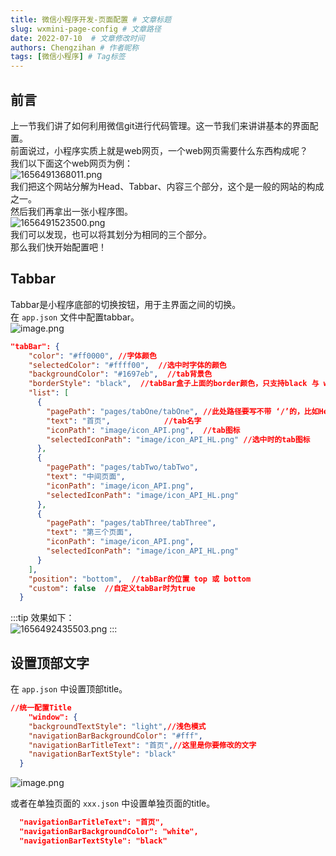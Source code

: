 ```yaml
---
title: 微信小程序开发-页面配置 # 文章标题
slug: wxmini-page-config # 文章路径
date: 2022-07-10  # 文章修改时间
authors: Chengzihan # 作者昵称
tags: [微信小程序] # Tag标签
---
```

## 前言

上一节我们讲了如何利用微信git进行代码管理。这一节我们来讲讲基本的界面配置。  
前面说过，小程序实质上就是web网页，一个web网页需要什么东西构成呢？  
我们以下面这个web网页为例：  
![1656491368011.png](https://jetzihan-img.oss-cn-beijing.aliyuncs.com/blog/img/006SHRs9gy1h3p72ol7kjj31hc0r9ti8.jpg)  
我们把这个网站分解为Head、Tabbar、内容三个部分，这个是一般的网站的构成之一。  
然后我们再拿出一张小程序图。  
![1656491523500.png](https://jetzihan-img.oss-cn-beijing.aliyuncs.com/blog/img/006SHRs9gy1h3p75mgddhj30e60r279b.jpg)  
我们可以发现，也可以将其划分为相同的三个部分。  
那么我们快开始配置吧！  

## Tabbar

Tabbar是小程序底部的切换按钮，用于主界面之间的切换。  
在 `app.json` 文件中配置tabbar。  
![image.png](https://jetzihan-img.oss-cn-beijing.aliyuncs.com/blog/img/006SHRs9gy1h3p7g4nl5xj30xr0hfdqu.jpg)  

``` json
"tabBar": {
    "color": "#ff0000", //字体颜色
    "selectedColor": "#ffff00",  //选中时字体的颜色
    "backgroundColor": "#1697eb",  //tab背景色
    "borderStyle": "black",  //tabBar盒子上面的border颜色，只支持black 与 white
    "list": [
      {
        "pagePath": "pages/tabOne/tabOne", //此处路径要写不带 ‘/’的，比如Helloworld文件，我们要写的路径就是 pages/helloworld/helloworld
        "text": "首页",            //tab名字
        "iconPath": "image/icon_API.png",  //tab图标
        "selectedIconPath": "image/icon_API_HL.png" //选中时的tab图标
      },
      {
        "pagePath": "pages/tabTwo/tabTwo",
        "text": "中间页面",
        "iconPath": "image/icon_API.png",
        "selectedIconPath": "image/icon_API_HL.png"
      },
      {
        "pagePath": "pages/tabThree/tabThree",
        "text": "第三个页面",
        "iconPath": "image/icon_API.png",
        "selectedIconPath": "image/icon_API_HL.png"
      }
    ],
    "position": "bottom",  //tabBar的位置 top 或 bottom
    "custom": false  //自定义tabBar时为true
  }
```

:::tip 效果如下：  
![1656492435503.png](https://jetzihan-img.oss-cn-beijing.aliyuncs.com/blog/img/006SHRs9gy1h3p7l698ktj30bp0mttb0.jpg)
:::

## 设置顶部文字

在 `app.json` 中设置顶部title。  

``` json
//统一配置Title
    "window": {
    "backgroundTextStyle": "light",//浅色模式
    "navigationBarBackgroundColor": "#fff",
    "navigationBarTitleText": "首页",//这里是你要修改的文字
    "navigationBarTextStyle": "black"
  }
```

![image.png](https://jetzihan-img.oss-cn-beijing.aliyuncs.com/blog/img/006SHRs9gy1h3p7powrm3j3095018dfm.jpg)

或者在单独页面的 `xxx.json` 中设置单独页面的title。  

``` json
  "navigationBarTitleText": "首页",
  "navigationBarBackgroundColor": "white",
  "navigationBarTextStyle": "black"
```
